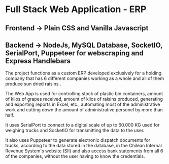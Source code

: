 # Full Stack Web Application - ERP

## Frontend -> Plain CSS and Vanilla Javascript
## Backend -> NodeJs, MySQL Database, SocketIO, SerialPort, Puppeteer for webscraping and Express Handlebars

The project functions as a custom ERP developed exclusively for a holding company that has 6 different companies working as a whole and all of them produce sun dried raisins . 

The Web App is used for controlling stock of plastic bin containers, amount of kilos of grapes received, amount of kilos of raisins produced, generating and exporting reports in Excel, etc., automating most of the administrative work and cutting down the amount of administrative personel by more than half.

It uses SerialPort to connect to a digital scale of up to 60.000 KG used for weighing trucks and SocketIO for transmitting the data to the user.

It also uses Puppeteer to generate electronic dispatch documents for trucks, according to the data stored in the database, in the Chilean Internal Revenue System's website (SII) and also access bank statements from all 6 of the companies, without the user having to know the credentials.
